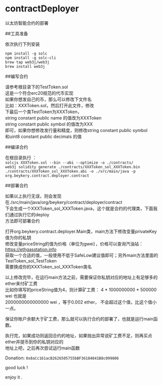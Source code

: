 # contractDeployer  

以太坊智能合约的部署

##工具准备  

依次执行下列安装  

`npm install -g solc `  
`npm install -g solc-cli`  
`brew tap web3j/web3j`  
`brew install web3j`  

##编写合约  

请参考根目录下的TestToken.sol  
这是一个符合erc20规范的代币实现  
如果你想发自己的币，那么可以修改下文件名  
比如：XXXToken.sol，然后打开此文件，修改  
下最后一个类TestToken为XXXToken，  
string constant public name 的值改为XXXToken  
string constant public symbol 的值改为XXX  
即可，如果你想修改发行量和精度，则修改string constant public symbol  
和uint8 constant public decimals 的值  

##编译合约  

在根目录执行 ：  
`solcjs XXXToken.sol --bin --abi --optimize -o ./contracts/`  
`web3j solidity generate ./contracts/XXXToken_sol_XXXToken.bin ./contracts/XXXToken_sol_XXXToken.abi -o ./src/main/java -p org.beykery.contract.deployer.contract`  

##部署合约  

如果以上执行无误，则会发现在./src/main/java/org/beykery/contract/deployer/contract  
下会生成一个XXXToken_sol_XXXToken.java，这个就是合约的代理类，下面我们通过执行它的deploy  
方法即可部署合约  

打开org.beykery.contract.deployer.Main类，main方法下修改变量privateKey值为你的私钥  
修改变量priceString的值为价格（单位为gwei），价格可以查询汽油站：https://ethgasstation.info  
获取一个合适的值，一般使用不低于SafeLow建议值即可；另外main方法里面的TestToken_sol_TestToken  
需要换成你的XXXToken_sol_XXXToken类名  

以上修改完毕，在运行main方法之前，需要保证你私钥对应的地址上有足够多的ether来付矿工费  
比如你填写的priceString值为4，则计算矿工费： 4 * 1000000000 * 500000 wei 也就是  
2000000000000000 wei ，等于0.002 ether， 不会超过这个值，比这个值小一点。  

保证你账户余额大于矿工费，那么就可以执行合约的部署了，也就是运行main函数。  

执行完，如果成功则返回合约的地址，如果抛出异常说矿工费不足，则再买点ether并提币到你的私钥对应的  
地址上吧，之后再次尝试运行main函数  

Donation:  `0x8aCc161acB2626505755bBF36184841B8c099806`  


good luck !  

enjoy it . 




